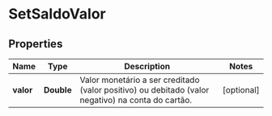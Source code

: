 
# SetSaldoValor

## Properties
Name | Type | Description | Notes
------------ | ------------- | ------------- | -------------
**valor** | **Double** | Valor monetário  a ser creditado (valor positivo) ou debitado (valor negativo) na conta do cartão. |  [optional]



